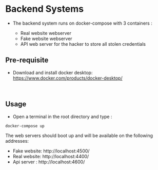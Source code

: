 # Backend Systems

- The backend system runs on docker-compose with 3 containers :

  - Real website webserver
  - Fake website webserver
  - API web server for the hacker to store all stolen credentials

## Pre-requisite

- Download and install docker desktop: https://www.docker.com/products/docker-desktop/

</br>

## Usage

- Open a terminal in the root directory and type :
```
docker-compose up
```

The web servers should boot up and will be available on the following addresses:


- Fake website:  http://localhost:4500/
- Real website:  http://localhost:4400/
- Api server  :  http://localhost:4600/